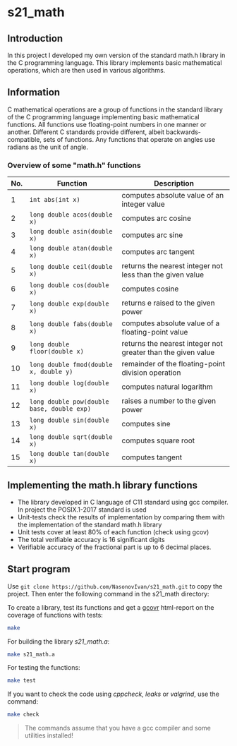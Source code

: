 # s21_math
## Introduction

In this project I developed my own version of the standard math.h library in the C programming language. This library implements basic mathematical operations, which are then used in various algorithms.

## Information

C mathematical operations are a group of functions in the standard library of the C programming language implementing basic mathematical functions. All functions use floating-point numbers in one manner or another. Different C standards provide different, albeit backwards-compatible, sets of functions. Any functions that operate on angles use radians as the unit of angle.

### Overview of some "math.h" functions

| No. | Function | Description |
| --- | -------- | ----------- |
| 1 | `int abs(int x)` | computes absolute value of an integer value |
| 2 | `long double acos(double x)` | computes arc cosine |
| 3 | `long double asin(double x)` | computes arc sine |
| 4 | `long double atan(double x)` | computes arc tangent |
| 5 | `long double ceil(double x)` | returns the nearest integer not less than the given value |
| 6 | `long double cos(double x)` | computes cosine |
| 7 | `long double exp(double x)` | returns e raised to the given power |
| 8 | `long double fabs(double x)` | computes absolute value of a floating-point value |
| 9 | `long double floor(double x)` | returns the nearest integer not greater than the given value |
| 10 | `long double fmod(double x, double y)` | remainder of the floating-point division operation |
| 11 | `long double log(double x)` | computes natural logarithm |
| 12 | `long double pow(double base, double exp)` | raises a number to the given power |
| 13 | `long double sin(double x)` | computes sine |
| 14 | `long double sqrt(double x)` | computes square root |
| 15 | `long double tan(double x)` | computes tangent |  

## Implementing the math.h library functions

- The library developed in C language of C11 standard using gcc compiler. In project the POSIX.1-2017 standard is used
- Unit-tests check the results of implementation by comparing them with the implementation of the standard math.h library
- Unit tests cover at least 80% of each function (check using gcov)
- The total verifiable accuracy is 16 significant digits
- Verifiable accuracy of the fractional part is up to 6 decimal places.

## Start program

Use ```git clone https://github.com/NasonovIvan/s21_math.git``` to copy the project.
Then enter the following command in the s21_math directory:

To create a library, test its functions and get a [gcovr](https://gcovr.com/en/stable/) html-report on the coverage of functions with tests:
```sh
make
```

For building the library *s21_math.a*:
```sh
make s21_math.a
```

For testing the functions:
```sh
make test
```

If you want to check the code using *cppcheck*, *leaks* or *valgrind*, use the command:
```sh
make check
```

>The commands assume that you have a gcc compiler and some utilities installed!
